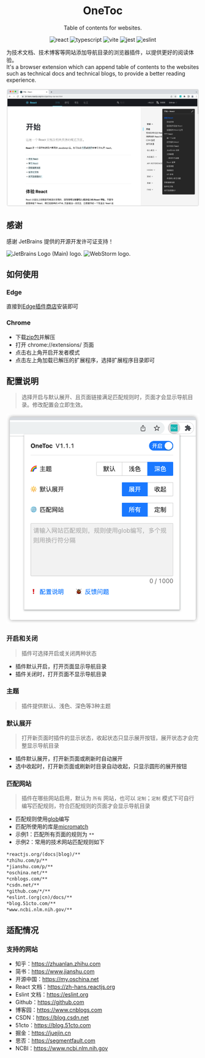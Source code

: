 <div align="center">
<h1>OneToc</h1>
<p>Table of contents for websites.</p>

![react](https://badges.aleen42.com/src/react.svg)
![typescript](https://badges.aleen42.com/src/typescript.svg)
![vite](https://badges.aleen42.com/src/vitejs.svg)
![jest](https://badges.aleen42.com/src/jest_1.svg)
![eslint](https://badges.aleen42.com/src/eslint.svg)

</div>

为技术文档、技术博客等网站添加导航目录的浏览器插件，以提供更好的阅读体验。
<br>
It's a browser extension which can append table of contents to the websites such as technical docs and technical blogs, to provide a better reading experience.

![](screenshots/1.png)

## 感谢
感谢 JetBrains 提供的开源开发许可证支持！<br>

<img src="https://resources.jetbrains.com/storage/products/company/brand/logos/jb_beam.svg" width="100px" alt="JetBrains Logo (Main) logo.">
<img src="https://resources.jetbrains.com/storage/products/company/brand/logos/WebStorm_icon.svg" width="100px" alt="WebStorm logo.">

## 如何使用
### Edge
直接到[Edge插件商店](https://microsoftedge.microsoft.com/addons/detail/onetoc/jkgapfniamkoblbmbhdjlnfklihlpjmc)安装即可 

### Chrome
- 下载[zip包](https://github.com/Whilconn/one-toc/releases)并解压
- 打开 chrome://extensions/ 页面 
- 点击右上角开启开发者模式 
- 点击左上角加载已解压的扩展程序，选择扩展程序目录即可

## 配置说明
> 选择开启与默认展开、且页面链接满足匹配规则时，页面才会显示导航目录。修改配置会立即生效。

![](screenshots/popup.png)

### 开启和关闭
> 插件可选择开启或关闭两种状态
- 插件默认开启，打开页面显示导航目录
- 插件关闭时，打开页面不显示导航目录

### 主题
> 插件提供默认、浅色、深色等3种主题

### 默认展开
> 打开新页面时插件的显示状态，收起状态只显示展开按钮，展开状态才会完整显示导航目录
- 插件默认展开，打开新页面或刷新时自动展开
- 选中收起时，打开新页面或刷新时目录自动收起，只显示圆形的展开按钮

### 匹配网站
> 插件在哪些网站启用，默认为 `所有` 网站，也可以 `定制`；`定制` 模式下可自行编写匹配规则，符合匹配规则的页面才会显示导航目录
- 匹配规则使用[glob](https://en.wikipedia.org/wiki/Glob_(programming))编写
- 匹配所使用的库是[micromatch](https://github.com/micromatch/micromatch)
- 示例1：匹配所有页面的规则为 `**`
- 示例2：常用的技术网站匹配规则如下
```text
*reactjs.org/(docs|blog)/**
*zhihu.com/p/**
*jianshu.com/p/**
*oschina.net/**
*cnblogs.com/**
*csdn.net/**
*github.com/*/**
*eslint.(org|cn)/docs/**
*blog.51cto.com/**
*www.ncbi.nlm.nih.gov/**
```

## 适配情况
### 支持的网站
- 知乎：https://zhuanlan.zhihu.com
- 简书：https://www.jianshu.com
- 开源中国：https://my.oschina.net
- React 文档：https://zh-hans.reactjs.org
- Eslint 文档：https://eslint.org
- Github：https://github.com
- 博客园：https://www.cnblogs.com
- CSDN：https://blog.csdn.net
- 51cto：https://blog.51cto.com
- 掘金：https://juejin.cn
- 思否：https://segmentfault.com
- NCBI：https://www.ncbi.nlm.nih.gov
